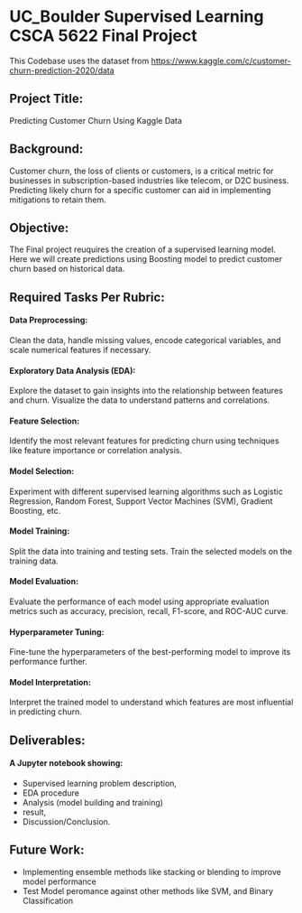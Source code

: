# UC_Boulder Supervised Learning CSCA 5622 Final Project
This Codebase uses the dataset from https://www.kaggle.com/c/customer-churn-prediction-2020/data

## Project Title: 
Predicting Customer Churn Using Kaggle Data

## Background:
Customer churn, the loss of clients or customers, is a critical metric for businesses in subscription-based industries like telecom, or D2C business. Predicting likely churn for a specific customer can aid in implementing mitigations to retain them.

## Objective:
The Final project reuquires the creation of a supervised learning model. Here we will create predictions using Boosting model to predict customer churn based on historical data.

## Required Tasks Per Rubric:

#### Data Preprocessing: 
Clean the data, handle missing values, encode categorical variables, and scale numerical features if necessary.
#### Exploratory Data Analysis (EDA): 
Explore the dataset to gain insights into the relationship between features and churn. Visualize the data to understand patterns and correlations.
#### Feature Selection: 
Identify the most relevant features for predicting churn using techniques like feature importance or correlation analysis.
#### Model Selection: 
Experiment with different supervised learning algorithms such as Logistic Regression, Random Forest, Support Vector Machines (SVM), Gradient Boosting, etc.
#### Model Training: 
Split the data into training and testing sets. Train the selected models on the training data.
#### Model Evaluation: 
Evaluate the performance of each model using appropriate evaluation metrics such as accuracy, precision, recall, F1-score, and ROC-AUC curve.
#### Hyperparameter Tuning: 
Fine-tune the hyperparameters of the best-performing model to improve its performance further.
#### Model Interpretation: 
Interpret the trained model to understand which features are most influential in predicting churn.

## Deliverables:
#### A Jupyter notebook showing:
*  Supervised learning problem description,
*  EDA procedure
*  Analysis (model building and training)
*  result,
*  Discussion/Conclusion.

## Future Work:

* Implementing ensemble methods like stacking or blending to improve model performance
* Test Model peromance against other methods like SVM, and Binary Classification
